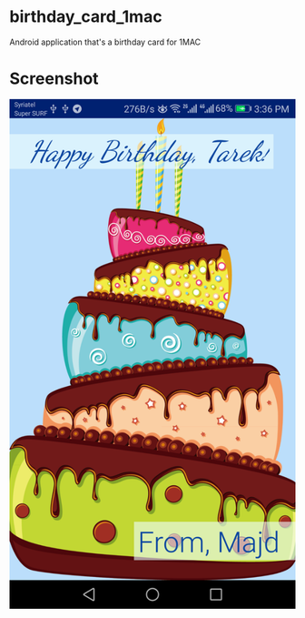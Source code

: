 # birthday_card_1mac
Android application that's a birthday card for 1MAC

# Screenshot 
![Screenshot](screenshot_mobile.png)
